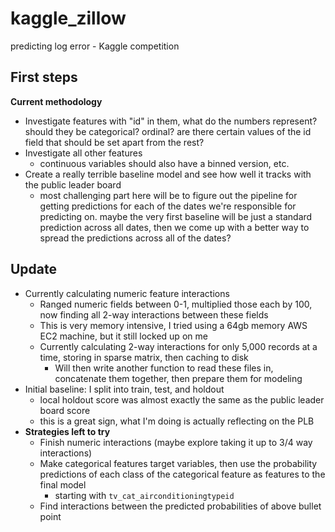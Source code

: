 # kaggle_zillow
predicting log error - Kaggle competition


## First steps


**Current methodology**

* Investigate features with "id" in them, what do the numbers represent? should they be categorical? ordinal? are there certain values of the id field that should be set apart from the rest?
* Investigate all other features
	- continuous variables should also have a binned version, etc.
* Create a really terrible baseline model and see how well it tracks with the public leader board
	- most challenging part here will be to figure out the pipeline for getting predictions for each of the dates we're responsible for predicting on. maybe the very first baseline will be just a standard prediction across all dates, then we come up with a better way to spread the predictions across all of the dates?

## Update

* Currently calculating numeric feature interactions
	- Ranged numeric fields between 0-1, multiplied those each by 100, now finding all 2-way interactions between these fields
	- This is very memory intensive, I tried using a 64gb memory AWS EC2 machine, but it still locked up on me
	- Currently calculating 2-way interactions for only 5,000 records at a time, storing in sparse matrix, then caching to disk 
		- Will then write another function to read these files in, concatenate them together, then prepare them for modeling
* Initial baseline: I split into train, test, and holdout
	- local holdout score was almost exactly the same as the public leader board score
	- this is a great sign, what I'm doing is actually reflecting on the PLB
* **Strategies left to try**
	- Finish numeric interactions (maybe explore taking it up to 3/4 way interactions)
	- Make categorical features target variables, then use the probability predictions of each class of the categorical feature as features to the final model
		- starting with `tv_cat_airconditioningtypeid`
	- Find interactions between the predicted probabilities of above bullet point
